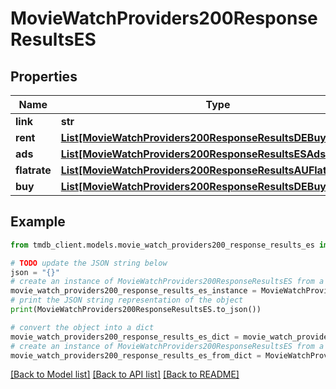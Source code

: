 # MovieWatchProviders200ResponseResultsES


## Properties

Name | Type | Description | Notes
------------ | ------------- | ------------- | -------------
**link** | **str** |  | [optional] 
**rent** | [**List[MovieWatchProviders200ResponseResultsDEBuyInner]**](MovieWatchProviders200ResponseResultsDEBuyInner.md) |  | [optional] 
**ads** | [**List[MovieWatchProviders200ResponseResultsESAdsInner]**](MovieWatchProviders200ResponseResultsESAdsInner.md) |  | [optional] 
**flatrate** | [**List[MovieWatchProviders200ResponseResultsAUFlatrateInner]**](MovieWatchProviders200ResponseResultsAUFlatrateInner.md) |  | [optional] 
**buy** | [**List[MovieWatchProviders200ResponseResultsDEBuyInner]**](MovieWatchProviders200ResponseResultsDEBuyInner.md) |  | [optional] 

## Example

```python
from tmdb_client.models.movie_watch_providers200_response_results_es import MovieWatchProviders200ResponseResultsES

# TODO update the JSON string below
json = "{}"
# create an instance of MovieWatchProviders200ResponseResultsES from a JSON string
movie_watch_providers200_response_results_es_instance = MovieWatchProviders200ResponseResultsES.from_json(json)
# print the JSON string representation of the object
print(MovieWatchProviders200ResponseResultsES.to_json())

# convert the object into a dict
movie_watch_providers200_response_results_es_dict = movie_watch_providers200_response_results_es_instance.to_dict()
# create an instance of MovieWatchProviders200ResponseResultsES from a dict
movie_watch_providers200_response_results_es_from_dict = MovieWatchProviders200ResponseResultsES.from_dict(movie_watch_providers200_response_results_es_dict)
```
[[Back to Model list]](../README.md#documentation-for-models) [[Back to API list]](../README.md#documentation-for-api-endpoints) [[Back to README]](../README.md)


